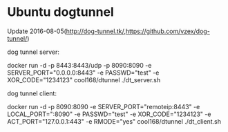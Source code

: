 # Ubuntu dogtunnel 
Update 2016-08-05(http://dog-tunnel.tk/,https://github.com/vzex/dog-tunnel/)

dog tunnel server:

docker run -d -p 8443:8443/udp -p 8090:8090 -e SERVER_PORT="0.0.0.0:8443" -e PASSWD="test" -e XOR_CODE="1234123" cool168/dtunnel ./dt_server.sh

dog tunnel client:

docker run -d -p 8090:8090 -e SERVER_PORT="remoteip:8443" -e LOCAL_PORT=":8090" -e PASSWD="test" -e XOR_CODE="1234123" -e ACT_PORT="127.0.0.1:443" -e RMODE="yes" cool168/dtunnel ./dt_client.sh



